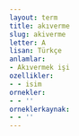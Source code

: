 ```yaml
---
layout: term
title: akıverme
slug: akiverme
letter: A
lisan: Türkçe
anlamlar:
- Akıvermek işi
ozellikler:
- - isim
ornekler:
- - ''
orneklerkaynak:
- - ''
---
```

